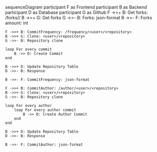 sequenceDiagram
    participant F as Frontend
    participant B as Backend
    participant D as Database
    participant G as Github
    F ->>+ B: Get forks: /forks/<user>/<repository>
    B ->>+ G: Get forks
    G ->>- B: Forks: json-format
    B ->>- F: Forks amount: int
    
    F ->>+ B: CommitFrequency: /frequency/<user>/<repository>
    B ->>+ G: Clone: <user>/<repository>
    G ->>- B: Repository clone

    loop For every commit
        B ->> D: Create Commit
    end 

    B ->>+ D: Update Repository Table
    D ->>- B: Response

    B ->>- F: CommitFrequency: json-format

    F ->>+ B: CommitAuthor: /author/<user>/<repository>
    B ->>+ G: Clone: <user>/<repository>
    G ->>- B: Repository clone

    loop For every author
        loop For every author commit
            B ->> D: Create Author Commit
        end
    end 

    B ->>+ D: Update Repository Table
    D ->>- B: Response

    B ->>- F: CommitAuthor: json-format
